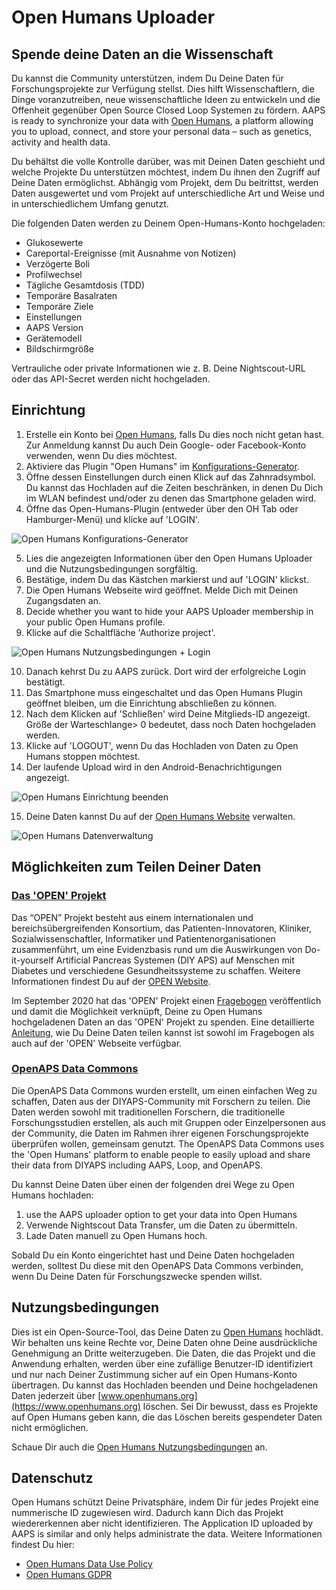 # Open Humans Uploader

## Spende deine Daten an die Wissenschaft

Du kannst die Community unterstützen, indem Du Deine Daten für Forschungsprojekte zur Verfügung stellst. Dies hilft Wissenschaftlern, die Dinge voranzutreiben, neue wissenschaftliche Ideen zu entwickeln und die Offenheit gegenüber Open Source Closed Loop Systemen zu fördern. AAPS is ready to synchronize your data with [Open Humans](https://www.openhumans.org), a platform allowing you to upload, connect, and store your personal data – such as genetics, activity and health data.

Du behältst die volle Kontrolle darüber, was mit Deinen Daten geschieht und welche Projekte Du unterstützen möchtest, indem Du ihnen den Zugriff auf Deine Daten ermöglichst. Abhängig vom Projekt, dem Du beitrittst, werden Daten ausgewertet und vom Projekt auf unterschiedliche Art und Weise und in unterschiedlichem Umfang genutzt.

Die folgenden Daten werden zu Deinem Open-Humans-Konto hochgeladen:

- Glukosewerte
- Careportal-Ereignisse (mit Ausnahme von Notizen)
- Verzögerte Boli
- Profilwechsel
- Tägliche Gesamtdosis (TDD)
- Temporäre Basalraten
- Temporäre Ziele
- Einstellungen
- AAPS Version
- Gerätemodell
- Bildschirmgröße

Vertrauliche oder private Informationen wie z. B. Deine Nightscout-URL oder das API-Secret werden nicht hochgeladen.

## Einrichtung

1. Erstelle ein Konto bei [Open Humans](https://www.openhumans.org), falls Du dies noch nicht getan hast. Zur Anmeldung kannst Du auch Dein Google- oder Facebook-Konto verwenden, wenn Du dies möchtest.
2. Aktiviere das Plugin "Open Humans" im [Konfigurations-Generator](../Configuration/Config-Builder.md).
3. Öffne dessen Einstellungen durch einen Klick auf das Zahnradsymbol. Du kannst das Hochladen auf die Zeiten beschränken, in denen Du Dich im WLAN befindest und/oder zu denen das Smartphone geladen wird.
4. Öffne das Open-Humans-Plugin (entweder über den OH Tab oder Hamburger-Menü) und klicke auf 'LOGIN'.

![Open Humans Konfigurations-Generator](../images/OHUploader1.png)

5. Lies die angezeigten Informationen über den Open Humans Uploader und die Nutzungsbedingungen sorgfältig.
6. Bestätige, indem Du das Kästchen markierst und auf 'LOGIN' klickst.
7. Die Open Humans Webseite wird geöffnet. Melde Dich mit Deinen Zugangsdaten an.
8. Decide whether you want to hide your AAPS Uploader membership in your public Open Humans profile.
9. Klicke auf die Schaltfläche 'Authorize project'.

![Open Humans Nutzungsbedingungen + Login](../images/OHUploader2.png)

10. Danach kehrst Du zu AAPS zurück. Dort wird der erfolgreiche Login bestätigt.
11. Das Smartphone muss eingeschaltet und das Open Humans Plugin geöffnet bleiben, um die Einrichtung abschließen zu können.
12. Nach dem Klicken auf 'Schließen' wird Deine Mitglieds-ID angezeigt. Größe der Warteschlange> 0 bedeutet, dass noch Daten hochgeladen werden.
13. Klicke auf 'LOGOUT', wenn Du das Hochladen von Daten zu Open Humans stoppen möchtest.
14. Der laufende Upload wird in den Android-Benachrichtigungen angezeigt.

![Open Humans Einrichtung beenden](../images/OHUploader3.png)

15. Deine Daten kannst Du auf der [Open Humans Website](https://www.openhumans.org) verwalten.

![Open Humans Datenverwaltung](../images/OHWeb.png)

## Möglichkeiten zum Teilen Deiner Daten

### [Das 'OPEN' Projekt](https://www.open-diabetes.eu/)

Das “OPEN” Projekt besteht aus einem internationalen und bereichsübergreifenden Konsortium, das Patienten-Innovatoren, Kliniker, Sozialwissenschaftler, Informatiker und Patientenorganisationen zusammenführt, um eine Evidenzbasis rund um die Auswirkungen von Do-it-yourself Artificial Pancreas Systemen (DIY APS) auf Menschen mit Diabetes und verschiedene Gesundheitssysteme zu schaffen. Weitere Informationen findest Du auf der [OPEN Website](https://www.open-diabetes.eu/).

Im September 2020 hat das 'OPEN' Projekt einen [Fragebogen](https://survey.open-diabetes.eu/) veröffentlich und damit die Möglichkeit verknüpft, Deine zu Open Humans hochgeladenen Daten an das 'OPEN' Projekt zu spenden. Eine detaillierte [Anleitung](https://open-diabetes.eu/en/open-survey/survey-tutorials/), wie Du Deine Daten teilen kannst ist sowohl im Fragebogen als auch auf der 'OPEN' Webseite verfügbar.

### [OpenAPS Data Commons](https://www.openhumans.org/activity/openaps-data-commons/)

Die OpenAPS Data Commons wurden erstellt, um einen einfachen Weg zu schaffen, Daten aus der DIYAPS-Community mit Forschern zu teilen. Die Daten werden sowohl mit traditionellen Forschern, die traditionelle Forschungsstudien erstellen, als auch mit Gruppen oder Einzelpersonen aus der Community, die Daten im Rahmen ihrer eigenen Forschungsprojekte überprüfen wollen, gemeinsam genutzt. The OpenAPS Data Commons uses the 'Open Humans' platform to enable people to easily upload and share their data from DIYAPS including AAPS, Loop, and OpenAPS.

Du kannst Deine Daten über einen der folgenden drei Wege zu Open Humans hochladen:

1. use the AAPS uploader option to get your data into Open Humans
2. Verwende Nightscout Data Transfer, um die Daten zu übermitteln.
3. Lade Daten manuell zu Open Humans hoch.

Sobald Du ein Konto eingerichtet hast und Deine Daten hochgeladen werden, solltest Du diese mit den OpenAPS Data Commons verbinden, wenn Du Deine Daten für Forschungszwecke spenden willst.

## Nutzungsbedingungen

Dies ist ein Open-Source-Tool, das Deine Daten zu [Open Humans](https://www.openhumans.org) hochlädt. Wir behalten uns keine Rechte vor, Deine Daten ohne Deine ausdrückliche Genehmigung an Dritte weiterzugeben. Die Daten, die das Projekt und die Anwendung erhalten, werden über eine zufällige Benutzer-ID identifiziert und nur nach Deiner Zustimmung sicher auf ein Open Humans-Konto übertragen. Du kannst das Hochladen beenden und Deine hochgeladenen Daten jederzeit über [www.openhumans.org](https://www.openhumans.org) löschen. Sei Dir bewusst, dass es Projekte auf Open Humans geben kann, die das Löschen bereits gespendeter Daten nicht ermöglichen.

Schaue Dir auch die [Open Humans Nutzungsbedingungen](https://www.openhumans.org/terms/) an.

## Datenschutz

Open Humans schützt Deine Privatsphäre, indem Dir für jedes Projekt eine nummerische ID zugewiesen wird. Dadurch kann Dich das Projekt wiedererkennen aber nicht identifizieren. The Application ID uploaded by AAPS is similar and only helps administrate the data. Weitere Informationen findest Du hier:

- [Open Humans Data Use Policy](https://www.openhumans.org/data-use/)
- [Open Humans GDPR](https://www.openhumans.org/gdpr/)

